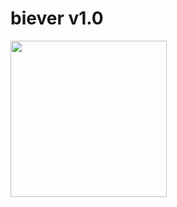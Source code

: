 # biever v1.0

<img src="https://github.com/mdphuc/beaver/assets/41264640/bd857d8c-104b-4c95-9c70-bdb6531c406e" style="width:250px; height:auto">

